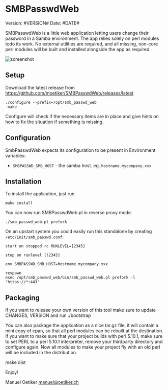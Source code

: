 SMBPasswdWeb
=============
Version: #VERSION#
Date: #DATE#

SMBPasswdWeb is a little web application letting users change their
password in a Samba environment.  The app relies solely on perl modules todo its work. No external utilities are
required, and all missing, non-core perl modules will be built and installed alongside the app as required.

![screenshot](https://cloud.githubusercontent.com/assets/429279/9728323/55e6fee4-5607-11e5-8e39-2b83e303cff8.png)

Setup
-----

Download the latest release from https://github.com/moetiker/SMBPasswdWeb/releases/latest

```
./configure --prefix=/opt/smb_passwd_web
 make
```
 
Configure will check if the necessary items are in place and give
hints on how to fix the situation if something is missing.

Configuration
-------------

SmbPasswdWeb expects its configuration to be present in Environment
variables:

* `SMBPASSWD_SMB_HOST` - the samba host. eg. `hostname.mycompany.xxx`

Installation
------------

To install the application, just run

```
make install
```

You can now run SMBPasswdWeb.pl in reverse proxy mode.

```
./smb_passwd_web.pl prefork
```

On an upstart system you could easily run this standalone by creating
`/etc/init/smb_passwd.conf`:

```
start on stopped rc RUNLEVEL=[2345]

stop on runlevel [!2345]

env SMBPASSWD_SMB_HOST=hostname.mycompany.xxx

respawn
exec /opt/smb_passwd_web/bin/smb_passwd_web.pl prefork -l 'https://*:443'
```

Packaging
---------

If you want to release your own version of this tool make sure to update
CHANGES, VERSION and run ./bootstrap

You can also package the application as a nice tar.gz file, it will contain
a mini copy of cpan, so that all perl modules can be rebuilt at the
destination.  If you want to make sure that your project builds with perl
5.10.1, make sure to set PERL to a perl 5.10.1 interpreter, remove your
thirdparty directory and configure again.  Now all modules to make your
project fly with an old perl will be included in the distribution.

   make dist

Enjoy!

Manuel Oetiker <manuel@oetiker.ch>
